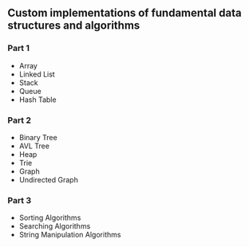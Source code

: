 ## Custom implementations of fundamental data structures and algorithms

### Part 1
- Array
- Linked List
- Stack
- Queue
- Hash Table

### Part 2
- Binary Tree
- AVL Tree
- Heap
- Trie
- Graph
- Undirected Graph

### Part 3
- Sorting Algorithms
- Searching Algorithms
- String Manipulation Algorithms
